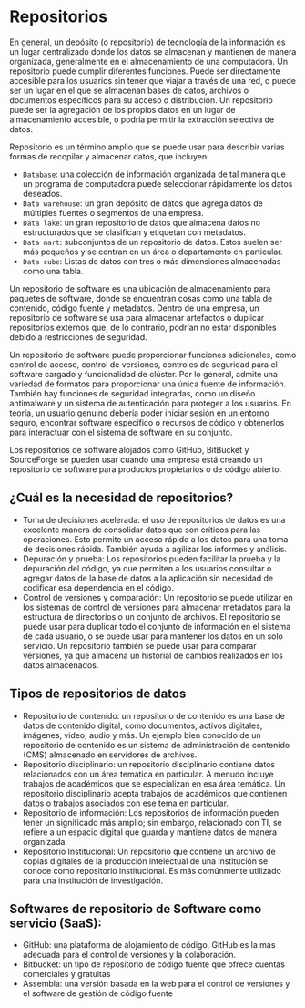 # Repositorios

En general, un depósito (o repositorio) de tecnología de la información es un lugar centralizado donde los datos se almacenan y mantienen de manera organizada, generalmente en el almacenamiento de una computadora. Un repositorio puede cumplir diferentes funciones. Puede ser directamente accesible para los usuarios sin tener que viajar a través de una red, o puede ser un lugar en el que se almacenan bases de datos, archivos o documentos específicos para su acceso o distribución. Un repositorio puede ser la agregación de los propios datos en un lugar de almacenamiento accesible, o podría permitir la extracción selectiva de datos.

Repositorio es un término amplio que se puede usar para describir varias formas de recopilar y almacenar datos, que incluyen:

- `Database`: una colección de información organizada de tal manera que un programa de computadora puede seleccionar rápidamente los datos deseados.
- `Data warehouse`: un gran depósito de datos que agrega datos de múltiples fuentes o segmentos de una empresa.
- `Data lake`: un gran repositorio de datos que almacena datos no estructurados que se clasifican y etiquetan con metadatos.
- `Data mart`: subconjuntos de un repositorio de datos. Estos suelen ser más pequeños y se centran en un área o departamento en particular.
- `Data cube`: Listas de datos con tres o más dimensiones almacenadas como una tabla.

Un repositorio de software es una ubicación de almacenamiento para paquetes de software, donde se encuentran cosas como una tabla de contenido, código fuente y metadatos. Dentro de una empresa, un repositorio de software se usa para almacenar artefactos o duplicar repositorios externos que, de lo contrario, podrían no estar disponibles debido a restricciones de seguridad.

Un repositorio de software puede proporcionar funciones adicionales, como control de acceso, control de versiones, controles de seguridad para el software cargado y funcionalidad de clúster. Por lo general, admite una variedad de formatos para proporcionar una única fuente de información. También hay funciones de seguridad integradas, como un diseño antimalware y un sistema de autenticación para proteger a los usuarios. En teoría, un usuario genuino debería poder iniciar sesión en un entorno seguro, encontrar software específico o recursos de código y obtenerlos para interactuar con el sistema de software en su conjunto.

Los repositorios de software alojados como GitHub, BitBucket y SourceForge se pueden usar cuando una empresa está creando un repositorio de software para productos propietarios o de código abierto.

## ¿Cuál es la necesidad de repositorios?

- Toma de decisiones acelerada: el uso de repositorios de datos es una excelente manera de consolidar datos que son críticos para las operaciones. Esto permite un acceso rápido a los datos para una toma de decisiones rápida. También ayuda a agilizar los informes y análisis.
- Depuración y prueba: Los repositorios pueden facilitar la prueba y la depuración del código, ya que permiten a los usuarios consultar o agregar datos de la base de datos a la aplicación sin necesidad de codificar esa dependencia en el código.
- Control de versiones y comparación: Un repositorio se puede utilizar en los sistemas de control de versiones para almacenar metadatos para la estructura de directorios o un conjunto de archivos. El repositorio se puede usar para duplicar todo el conjunto de información en el sistema de cada usuario, o se puede usar para mantener los datos en un solo servicio. Un repositorio también se puede usar para comparar versiones, ya que almacena un historial de cambios realizados en los datos almacenados.

## Tipos de repositorios de datos

- Repositorio de contenido: un repositorio de contenido es una base de datos de contenido digital, como documentos, activos digitales, imágenes, video, audio y más. Un ejemplo bien conocido de un repositorio de contenido es un sistema de administración de contenido (CMS) almacenado en servidores de archivos.
- Repositorio disciplinario: un repositorio disciplinario contiene datos relacionados con un área temática en particular. A menudo incluye trabajos de académicos que se especializan en esa área temática. Un repositorio disciplinario acepta trabajos de académicos que contienen datos o trabajos asociados con ese tema en particular.
- Repositorio de información: Los repositorios de información pueden tener un significado más amplio; sin embargo, relacionado con TI, se refiere a un espacio digital que guarda y mantiene datos de manera organizada.
- Repositorio Institucional: Un repositorio que contiene un archivo de copias digitales de la producción intelectual de una institución se conoce como repositorio institucional. Es más comúnmente utilizado para una institución de investigación.

## Softwares de repositorio de Software como servicio (SaaS):

- GitHub: una plataforma de alojamiento de código, GitHub es la más adecuada para el control de versiones y la colaboración.
- Bitbucket: un tipo de repositorio de código fuente que ofrece cuentas comerciales y gratuitas
- Assembla: una versión basada en la web para el control de versiones y el software de gestión de código fuente